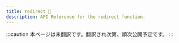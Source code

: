 ```yaml
---
title: redirect 🚧
description: API Reference for the redirect function.
---
```


:::caution
本ページは未翻訳です。翻訳され次第、順次公開予定です。
:::
